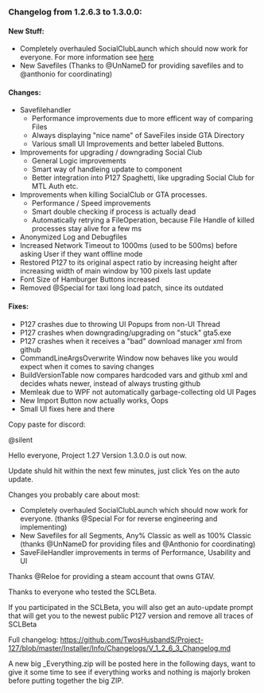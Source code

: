 ### Changelog from 1.2.6.3 to 1.3.0.0:


#### New Stuff:
* Completely overhauled SocialClubLaunch which should now work for everyone. For more information see [here](https://github.com/TwosHusbandS/Project-127/blob/master/Installer/Info/SocialClubLaunch.md)
* New Savefiles (Thanks to @UnNameD for providing savefiles and to @anthonio for coordinating)

#### Changes:
* Savefilehandler
  * Performance improvements due to more efficent way of comparing Files
  * Always displaying "nice name" of SaveFiles inside GTA Directory 
  * Various small UI Improvements and better labeled Buttons.
* Improvements for upgrading / downgrading Social Club
  * General Logic improvements
  * Smart way of handleing update to component
  * Better integration into P127 Spaghetti, like upgrading Social Club for MTL Auth etc.
* Improvements when killing SocialClub or GTA processes.
  * Performance / Speed improvements
  * Smart double checking if process is actually dead
  * Automatically retrying a FileOperation, because File Handle of killed processes stay alive for a few ms
* Anonymized Log and Debugfiles
* Increased Network Timeout to 1000ms (used to be 500ms) before asking User if they want offline mode
* Restored P127 to its original aspect ratio by increasing height after increasing width of main window by 100 pixels last update
* Font Size of Hamburger Buttons increased 
* Removed @Special for taxi long load patch, since its outdated

#### Fixes:
* P127 crashes due to throwing UI Popups from non-UI Thread
* P127 crashes when downgrading/upgrading on "stuck" gta5.exe
* P127 crashes when it receives a "bad" download manager xml from github
* CommandLineArgsOverwrite Window now behaves like you would expect when it comes to saving changes
* BuildVersionTable now compares hardcoded vars and github xml and decides whats newer, instead of always trusting github
* Memleak due to WPF not automatically garbage-collecting old UI Pages
* New Import Button now actually works, Oops
* Small UI fixes here and there








Copy paste for discord:

@silent

Hello everyone, Project 1.27 Version 1.3.0.0 is out now.

Update shuld hit within the next few minutes, just click Yes on the auto update.

Changes you probably care about most:
* Completely overhauled SocialClubLaunch which should now work for everyone. (thanks @Special For for reverse engineering and implementing)
* New Savefiles for all Segments, Any% Classic as well as 100% Classic (thanks @UnNameD for providing files and @Anthonio for coordinating)
* SaveFileHandler improvements in terms of Performance, Usability and UI

Thanks @Reloe for providing a steam account that owns GTAV. 

Thanks to everyone who tested the SCLBeta. 

If you participated in the SCLBeta, you will also get an auto-update prompt that will get you to the newest public P127 version and remove all traces of SCLBeta

Full changelog: <https://github.com/TwosHusbandS/Project-127/blob/master/Installer/Info/Changelogs/V_1_2_6_3_Changelog.md>

A new big _Everything.zip will be posted here in the following days, want to give it some time to see if everything works and nothing is majorly broken before putting together the big ZIP.
